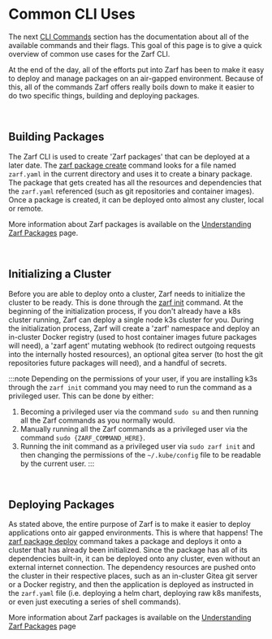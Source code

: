 # Common CLI Uses

The next [CLI Commands](./cli-commands/zarf) section has the documentation about all of the available commands and their flags. This goal of this page is to give a quick overview of common use cases for the Zarf CLI. 


At the end of the day, all of the efforts put into Zarf has been to make it easy to deploy and manage packages on an air-gapped environment. Because of this, all of the commands Zarf offers really boils down to make it easier to do two specific things, building and deploying packages.

<br />

## Building Packages
The Zarf CLI is used to create 'Zarf packages' that can be deployed at a later date. The [zarf package create](./cli-commands/package/zarf_package_create) command looks for a file named `zarf.yaml` in the current directory and uses it to create a binary package. The package that gets created has all the resources and dependencies that the `zarf.yaml` referenced (such as git repositories and container images). Once a package is created, it can be deployed onto almost any cluster, local or remote.

More information about Zarf packages is available on the [Understanding Zarf Packages](../zarf-packages/zarf-packages) page.

<br />

## Initializing a Cluster
Before you are able to deploy onto a cluster, Zarf needs to initialize the cluster to be ready. This is done through the [zarf init](./cli-commands/zarf_init) command. At the beginning of the initialization process, if you don't already have a k8s cluster running, Zarf can deploy a single node k3s cluster for you. During the initialization process, Zarf will create a 'zarf' namespace and deploy an in-cluster Docker registry (used to host container images future packages will need), a 'zarf agent' mutating webhook (to redirect outgoing requests into the internally hosted resources), an optional gitea server (to host the git repositories future packages will need), and a handful of secrets.

:::note
Depending on the permissions of your user, if you are installing k3s through the `zarf init` command you may need to run the command as a privileged user. This can be done by either:

1. Becoming a privileged user via the command `sudo su` and then running all the Zarf commands as you normally would.
2. Manually running all the Zarf commands as a privileged user via the command `sudo {ZARF_COMMAND_HERE}`.
3. Running the init command as a privileged user via `sudo zarf init` and then changing the permissions of the `~/.kube/config` file to be readable by the current user.
:::

<br />

## Deploying Packages
As stated above, the entire purpose of Zarf is to make it easier to deploy applications onto air gapped environments. This is where that happens! The [zarf package deploy](./cli-commands/package/zarf_package_deploy) command takes a package and deploys it onto a cluster that has already been initialized. Since the package has all of its dependencies built-in, it can be deployed onto any cluster, even without an external internet connection. The dependency resources are pushed onto the cluster in their respective places, such as an in-cluster Gitea git server or a Docker registry, and then the application is deployed as instructed in the `zarf.yaml` file (i.e. deploying a helm chart, deploying raw k8s manifests, or even just executing a series of shell commands).

More information about Zarf packages is available on the [Understanding Zarf Packages](../zarf-packages/zarf-packages) page
